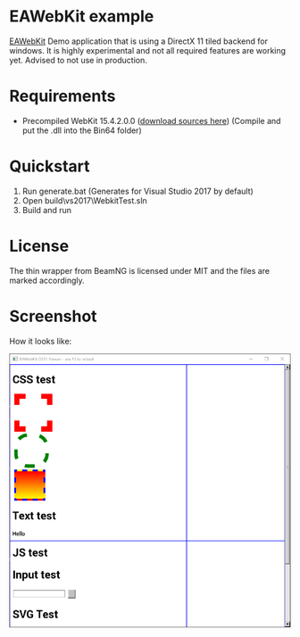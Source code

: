 # EAWebKit example

[EAWebKit](https://gpl.ea.com/eawebkit.html) Demo application that is using a DirectX 11 tiled backend for windows. It is highly experimental and not all required features are working yet. Advised to not use in production.

# Requirements

* Precompiled WebKit 15.4.2.0.0 ([download sources here](https://gpl.ea.com/eawebkit.html)) (Compile and put the .dll into the Bin64 folder)

# Quickstart

1. Run generate.bat (Generates for Visual Studio 2017 by default)
2. Open build\vs2017\WebkitTest.sln
3. Build and run

# License

The thin wrapper from BeamNG is licensed under MIT and the files are marked accordingly.

# Screenshot

How it looks like:

![alt text](https://raw.githubusercontent.com/beamng/eawebkit_demo/master/contrib/screen.png)
